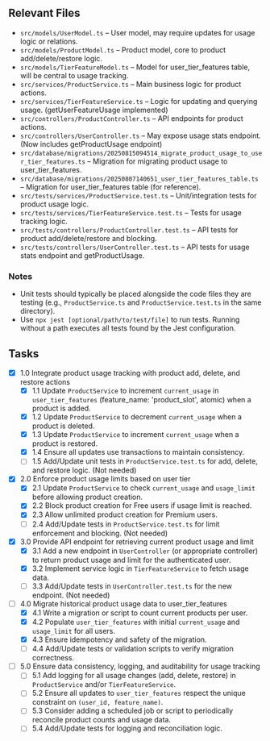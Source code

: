 ## Relevant Files

- `src/models/UserModel.ts` – User model, may require updates for usage logic or relations.
- `src/models/ProductModel.ts` – Product model, core to product add/delete/restore logic.
- `src/models/TierFeatureModel.ts` – Model for user_tier_features table, will be central to usage tracking.
- `src/services/ProductService.ts` – Main business logic for product actions.
- `src/services/TierFeatureService.ts` – Logic for updating and querying usage. (getUserFeatureUsage implemented)
- `src/controllers/ProductController.ts` – API endpoints for product actions.
- `src/controllers/UserController.ts` – May expose usage stats endpoint. (Now includes getProductUsage endpoint)
- `src/database/migrations/20250815094514_migrate_product_usage_to_user_tier_features.ts` – Migration for migrating product usage to user_tier_features.
- `src/database/migrations/20250807140651_user_tier_features_table.ts` – Migration for user_tier_features table (for reference).
- `src/tests/services/ProductService.test.ts` – Unit/integration tests for product usage logic.
- `src/tests/services/TierFeatureService.test.ts` – Tests for usage tracking logic.
- `src/tests/controllers/ProductController.test.ts` – API tests for product add/delete/restore and blocking.
- `src/tests/controllers/UserController.test.ts` – API tests for usage stats endpoint and getProductUsage.

### Notes

- Unit tests should typically be placed alongside the code files they are testing (e.g., `ProductService.ts` and `ProductService.test.ts` in the same directory).
- Use `npx jest [optional/path/to/test/file]` to run tests. Running without a path executes all tests found by the Jest configuration.

## Tasks

- [x] 1.0 Integrate product usage tracking with product add, delete, and restore actions
  - [x] 1.1 Update `ProductService` to increment `current_usage` in `user_tier_features` (feature_name: 'product_slot', atomic) when a product is added.
  - [x] 1.2 Update `ProductService` to decrement `current_usage` when a product is deleted.
  - [x] 1.3 Update `ProductService` to increment `current_usage` when a product is restored.
  - [x] 1.4 Ensure all updates use transactions to maintain consistency.
  - [ ] 1.5 Add/Update unit tests in `ProductService.test.ts` for add, delete, and restore logic. (Not needed)

- [x] 2.0 Enforce product usage limits based on user tier
  - [x] 2.1 Update `ProductService` to check `current_usage` and `usage_limit` before allowing product creation.
  - [x] 2.2 Block product creation for Free users if usage limit is reached.
  - [x] 2.3 Allow unlimited product creation for Premium users.
  - [ ] 2.4 Add/Update tests in `ProductService.test.ts` for limit enforcement and blocking. (Not needed)

- [x] 3.0 Provide API endpoint for retrieving current product usage and limit
  - [x] 3.1 Add a new endpoint in `UserController` (or appropriate controller) to return product usage and limit for the authenticated user.
  - [x] 3.2 Implement service logic in `TierFeatureService` to fetch usage data.
  - [ ] 3.3 Add/Update tests in `UserController.test.ts` for the new endpoint. (Not needed)

- [ ] 4.0 Migrate historical product usage data to user_tier_features
  - [x] 4.1 Write a migration or script to count current products per user.
  - [x] 4.2 Populate `user_tier_features` with initial `current_usage` and `usage_limit` for all users.
  - [x] 4.3 Ensure idempotency and safety of the migration.
  - [ ] 4.4 Add/Update tests or validation scripts to verify migration correctness.

- [ ] 5.0 Ensure data consistency, logging, and auditability for usage tracking
  - [ ] 5.1 Add logging for all usage changes (add, delete, restore) in `ProductService` and/or `TierFeatureService`.
  - [ ] 5.2 Ensure all updates to `user_tier_features` respect the unique constraint on `(user_id, feature_name)`.
  - [ ] 5.3 Consider adding a scheduled job or script to periodically reconcile product counts and usage data.
  - [ ] 5.4 Add/Update tests for logging and reconciliation logic.
